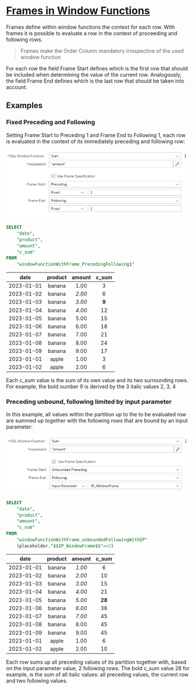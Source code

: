 # [Frames in Window Functions](https://help.sap.com/docs/hana-cloud-database/sap-hana-cloud-sap-hana-database-modeling-guide-for-sap-business-application-studio/create-window-function-nodes?)

Frames define within window functions the context for each row. With frames it is possible to evaluate a row in the context of proceeding and following rows.

> Frames make the Order Column mandatory irrespective of the used window function 

For each row the field Frame Start defines which is the first row that should be included when  determining the value of the current row. Analogously, the field Frame End defines which is the last row that should be taken into account.

## Examples

### Fixed Preceding and Following

Setting Frame Start to Preceding 1 and Frame End to Following 1, each row is evaluated in the context of its immediately preceding and following row:

![frame definition](./screenshots/1Prec1Foll.png)

```SQL
SELECT 
	"date",
	"product",
	"amount",
	"c_sum"
FROM 
	"windowFunctionWithFrame_PrecedingFollowing1"
```

**date**|**product**|**amount**|**c\_sum**
:-----:|:-----:|:-----:|:-----:
2023-01-01|banana|1.00|3
2023-01-02|banana|*2.00*|6
2023-01-03|banana|*3.00*|**9**
2023-01-04|banana|*4.00*|12
2023-01-05|banana|5.00|15
2023-01-06|banana|6.00|18
2023-01-07|banana|7.00|21
2023-01-08|banana|8.00|24
2023-01-09|banana|9.00|17
2023-01-01|apple|1.00|3
2023-01-02|apple|2.00|6

Each c_sum value is the sum of its own value and its two surrounding rows. For example, the bold number 9 is derived by the 3 italic values 2, 3, 4

### Preceding unbound, following limited by input parameter

In this example, all values within the partition up to the to be evaluated row are summed up together with the following rows that are bound by an input parameter:

![frame details](./screenshots/UnbPrecIPFoll.png)


```SQL
SELECT 
	"date",
	"product",
	"amount",
	"c_sum"
FROM 
	"windowFunctionWithFrame_unboundedFollowingWithIP"
    (placeholder."$$IP_WindowFrame$$"=>2)
```


**date**|**product**|**amount**|**c\_sum**
:-----:|:-----:|:-----:|:-----:
2023-01-01|banana|*1.00*|6
2023-01-02|banana|*2.00*|10
2023-01-03|banana|*3.00*|15
2023-01-04|banana|*4.00*|21
2023-01-05|banana|*5.00*|**28**
2023-01-06|banana|*6.00*|36
2023-01-07|banana|*7.00*|45
2023-01-08|banana|8.00|45
2023-01-09|banana|9.00|45
2023-01-01|apple|1.00|6
2023-01-02|apple|2.00|10


Each row sums up all preceding values of its partition together with, based on the input parameter value, 2 following rows. The bold c_sum value 28 for example, is the sum of all italic values: all preceding values, the current row and two following values.